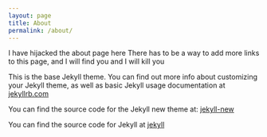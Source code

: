 ```yaml
---
layout: page
title: About
permalink: /about/
---
```


I have hijacked the about page here
There has to be a way to add more links to this page, and I will find you and I will kill you


This is the base Jekyll theme. You can find out more info about customizing your Jekyll theme, as well as basic Jekyll usage documentation at [jekyllrb.com](https://jekyllrb.com/)

You can find the source code for the Jekyll new theme at:
[jekyll-new](https://github.com/jglovier/jekyll-new)

You can find the source code for Jekyll at
[jekyll](https://github.com/jekyll/jekyll)
